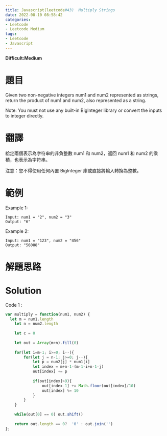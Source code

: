 ```yaml
---
title: Javascript(leetcode#43)  Multiply Strings
date: 2022-08-10 08:58:42
categories: 
- Leetcode 
- Leetcode Medium 
tags:
- Leetcode
- Javascript
---
```


**Difficult:Medium**

# 題目
Given two non-negative integers num1 and num2 represented as strings, return the product of num1 and num2, also represented as a string.

Note: You must not use any built-in BigInteger library or convert the inputs to integer directly.
<!--more-->
# 翻譯
給定兩個表示為字符串的非負整數 num1 和 num2，返回 num1 和 num2 的乘積，也表示為字符串。

注意：您不得使用任何內置 BigInteger 庫或直接將輸入轉換為整數。


# 範例
Example 1:
```
Input: num1 = "2", num2 = "3"
Output: "6"
```


Example 2:
```
Input: num1 = "123", num2 = "456"
Output: "56088"
```


# 解題思路

# Solution
Code 1 :
```Javascript
var multiply = function(num1, num2) {
  let m = num1.length
    let n = num2.length
    
    let c = 0
    
    let out = Array(m+n).fill(0)
    
    for(let i=m-1; i>=0; i--){
        for(let j = n-1; j>=0; j--){
            let p = num2[j] * num1[i]
            let index = m+n-1-(m-1-i+n-1-j)
            out[index] += p
            
            if(out[index]>9){
                out[index-1] += Math.floor(out[index]/10)
                out[index] %= 10
            }
        }
    }
    
    while(out[0] == 0) out.shift()
    
    return out.length == 0?  '0' : out.join('')
};

```